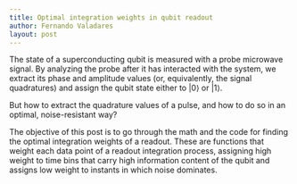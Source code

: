 ```yaml
---
title: Optimal integration weights in qubit readout
author: Fernando Valadares
layout: post
---
```


The state of a superconducting qubit is measured with a probe microwave signal. By analyzing the probe after it has interacted with the system, 
we extract its phase and amplitude values (or, equivalently, the signal quadratures) and assign the qubit state either to $\left|0\right>$ or $\left|1\right>$. 

But how to extract the quadrature values of a pulse, and how to do so in an optimal, noise-resistant way? 

The objective of this post is to go through the math and the code for finding the optimal integration weights of a readout. These are functions that weight each data point of a readout integration process, assigning high weight to time bins that carry high information content of the qubit and assigns low weight to instants in which noise dominates.
